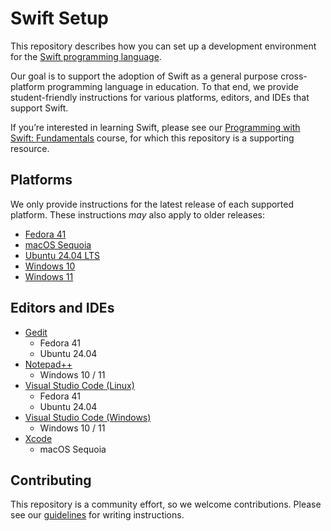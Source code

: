 # Swift Setup

This repository describes how you can set up a development environment for the [Swift programming language](https://swift.org).

Our goal is to support the adoption of Swift as a general purpose cross-platform programming language in education. To that end, we provide student-friendly instructions for various platforms, editors, and IDEs that support Swift.

If you’re interested in learning Swift, please see our [Programming with Swift: Fundamentals](https://www.pwsacademy.org/courses/pws-fundamentals.html) course, for which this repository is a supporting resource.

## Platforms

We only provide instructions for the latest release of each supported platform. These instructions *may* also apply to older releases:

- [Fedora 41](platforms/fedora/README.md)
- [macOS Sequoia](platforms/macOS/README.md)
- [Ubuntu 24.04 LTS](platforms/ubuntu/README.md)
- [Windows 10](platforms/windows10/README.md)
- [Windows 11](platforms/windows11/README.md)

## Editors and IDEs

- [Gedit](editors/gedit/README.md)
    * Fedora 41
    * Ubuntu 24.04
- [Notepad++](editors/notepadplusplus/README.md)
    * Windows 10 / 11
- [Visual Studio Code (Linux)](editors/vscode-linux/README.md)
    * Fedora 41
    * Ubuntu 24.04
- [Visual Studio Code (Windows)](editors/vscode-windows/README.md)
    * Windows 10 / 11
- [Xcode](editors/xcode/README.md)
    * macOS Sequoia

## Contributing

This repository is a community effort, so we welcome contributions. Please see our [guidelines](contributing.md) for writing instructions.
